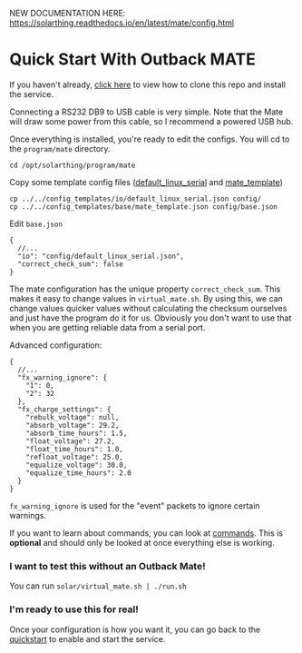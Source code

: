 NEW DOCUMENTATION HERE: https://solarthing.readthedocs.io/en/latest/mate/config.html

# Quick Start With Outback MATE
If you haven't already, [click here](quickstart.md) to view how to clone this repo and install the service.

Connecting a RS232 DB9 to USB cable is very simple. Note that the Mate will draw some power from this cable,
so I recommend a powered USB hub.

Once everything is installed, you're ready to edit the configs. You will cd to the `program/mate` directory.
```
cd /opt/solarthing/program/mate
```

Copy some template config files ([default_linux_serial](../../config_templates/io/default_linux_serial.json) and [mate_template](../../config_templates/base/mate_template.json))
```
cp ../../config_templates/io/default_linux_serial.json config/
cp ../../config_templates/base/mate_template.json config/base.json
```
Edit `base.json`
```json5
{
  //...
  "io": "config/default_linux_serial.json",
  "correct_check_sum": false
}
```
The mate configuration has the unique property `correct_check_sum`. This makes it easy to change values in `virtual_mate.sh`. By using this,
we can change values quicker values without calculating the checksum ourselves and just have the program do it for us.
Obviously you don't want to use that when you are getting reliable data from a serial port.

Advanced configuration:
```json5
{
  //...
  "fx_warning_ignore": {
    "1": 0,
    "2": 32
  },
  "fx_charge_settings": {
    "rebulk_voltage": null,
    "absorb_voltage": 29.2,
    "absorb_time_hours": 1.5,
    "float_voltage": 27.2,
    "float_time_hours": 1.0,
    "refloat_voltage": 25.0,
    "equalize_voltage": 30.0,
    "equalize_time_hours": 2.0
  }
}
```
`fx_warning_ignore` is used for the "event" packets to ignore certain warnings.

If you want to learn about commands, you can look at [commands](./commands.md). This is **optional** and should only be
looked at once everything else is working.

### I want to test this without an Outback Mate!
You can run `solar/virtual_mate.sh | ./run.sh`

### I'm ready to use this for real!
Once your configuration is how you want it, you can go back to the [quickstart](quickstart.md#configuration-continued) to enable and start the service.
